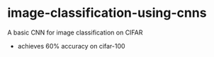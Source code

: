 # image-classification-using-cnns
A basic CNN for image classification on CIFAR

- achieves 60% accuracy on cifar-100
